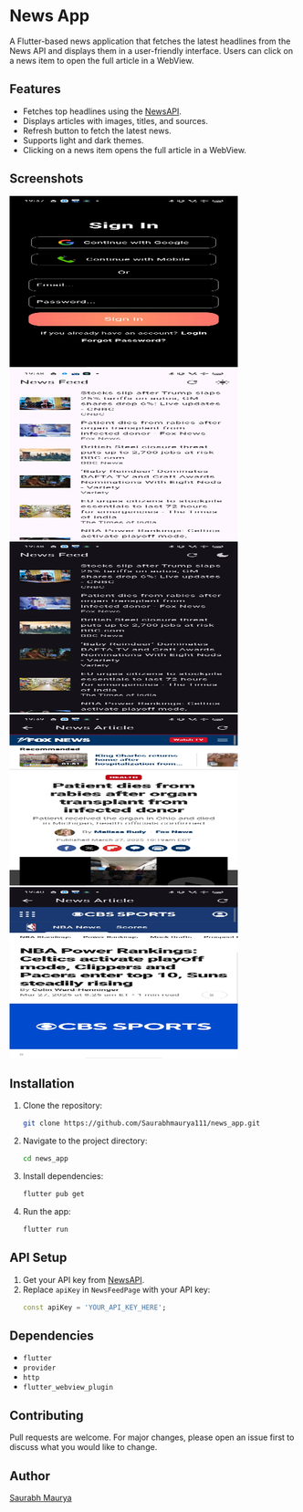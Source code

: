 # News App

A Flutter-based news application that fetches the latest headlines from the News API and displays them in a user-friendly interface. Users can click on a news item to open the full article in a WebView.

## Features
- Fetches top headlines using the [NewsAPI](https://newsapi.org/).
- Displays articles with images, titles, and sources.
- Refresh button to fetch the latest news.
- Supports light and dark themes.
- Clicking on a news item opens the full article in a WebView.

## Screenshots
<img src="assets/login.jpg" alt="Login Screen" width="400" style="height: auto; max-height: 300px;" />
<img src="assets/feeds.jpg" alt="Feeds Screen" width="400" style="height: auto; max-height: 300px;" />
<img src="assets/dark_mode_feeds.jpg" alt="Dark Mode Feeds" width="400" style="height: auto; max-height: 300px;" />
<img src="assets/web1.jpg" alt="WebView 1" width="400" style="height: auto; max-height: 300px;" />
<img src="assets/web2.jpg" alt="WebView 2" width="400" style="height: auto; max-height: 300px;" />

## Installation

1. Clone the repository:
   ```sh
   git clone https://github.com/Saurabhmaurya111/news_app.git
   ```
2. Navigate to the project directory:
   ```sh
   cd news_app
   ```
3. Install dependencies:
   ```sh
   flutter pub get
   ```
4. Run the app:
   ```sh
   flutter run
   ```

## API Setup

1. Get your API key from [NewsAPI](https://newsapi.org/).
2. Replace `apiKey` in `NewsFeedPage` with your API key:
   ```dart
   const apiKey = 'YOUR_API_KEY_HERE';
   ```

## Dependencies
- `flutter`
- `provider`
- `http`
- `flutter_webview_plugin`

## Contributing
Pull requests are welcome. For major changes, please open an issue first to discuss what you would like to change.

## Author
[Saurabh Maurya](https://github.com/Saurabhmaurya111)